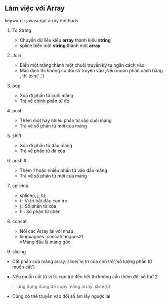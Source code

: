 ## Làm việc với Array

keyword : javascript array methods

1.  To String

    - Chuyển dữ liểu kiểu **array** thành kiểu **string**
    - splice biến một **string** thành một **array**

2.  Join

    - Biến một mảng thành một chuỗi truyền ký tự ngăn cách vào
    - Mặc định thì không có đối số truyền vào ,Nếu muốn phân cách bằng , thì join(' ,')

3.  pop

    - Xóa đi phần tử cuối mảng
    - Trả về chính phần tử đó

4.  push

    - Thêm một hay nhiều phần tử vào cuối mảng
    - Trả về số phần tử mới của mảng

5.  shift

    - Xóa đi phần tử đầu mảng
    - Trả về phần tử đả xóa

6.  unshift

    - Thêm 1 hoặc nhiều phần tử vào đầu mảng
    - Trả về số phân tử mới của mảng

7.  splicing

    - splice(i, j, h);
    - i : Vị trí bắt đầu con trỏ
    - j : Số phần tử xóa
    - h : Số phần tử chèn

8.  concat

    - Nối các Array lại với nhau
    - languagues. concat(langues2)  
      ※Mảng đầu là mảng góc

9.  slicing

- Cắt phần của mảng
  array. slice('vị trí của con trỏ','số lượng phần tử muốn cắt')

- Nếu muốn cắt từ vị trị con trỏ đến hết thì không cần thêm đối số thứ 2

> ứng dụng dùng để copy mảng array. slice(0)

- Củng có thể truyền vào đối số âm lấy ngược lại
